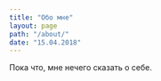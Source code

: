 ```yaml
---
title: "Обо мне"
layout: page
path: "/about/"
date: "15.04.2018"
---
```


Пока что, мне нечего сказать о себе.